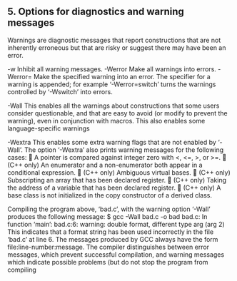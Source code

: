 ## 5. Options for diagnostics and warning messages

Warnings are diagnostic messages that report constructions that are not inherently erroneous
but that are risky or suggest there may have been an error.

-w Inhibit all warning messages.
-Werror Make all warnings into errors.
-Werror= Make the specified warning into an error. The specifier for a warning is
appended; for example ‘-Werror=switch’ turns the warnings controlled by
‘-Wswitch’ into errors.

-Wall This enables all the warnings about constructions that some users consider
questionable, and that are easy to avoid (or modify to prevent the warning),
even in conjunction with macros. This also enables some language-specific
warnings

-Wextra This enables some extra warning flags that are not enabled by ‘-Wall’.
The option ‘-Wextra’ also prints warning messages for the following cases:
 A pointer is compared against integer zero with <, <=, >, or >=.
 (C++ only) An enumerator and a non-enumerator both appear in a conditional
expression.
 (C++ only) Ambiguous virtual bases.
 (C++ only) Subscripting an array that has been declared register.
 (C++ only) Taking the address of a variable that has been declared
register.
 (C++ only) A base class is not initialized in the copy constructor of a derived
class.


Compiling the program above, ‘bad.c’, with the warning option
‘-Wall’ produces the following message:
$ gcc -Wall bad.c -o bad
bad.c: In function ‘main’:
bad.c:6: warning: double format, different
type arg (arg 2)
This indicates that a format string has been used incorrectly in the file
‘bad.c’ at line 6. The messages produced by GCC always have the form
file:line-number:message. The compiler distinguishes between error messages,
which prevent successful compilation, and warning messages which
indicate possible problems (but do not stop the program from compiling
